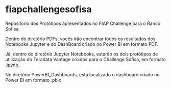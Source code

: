 # fiapchallengesofisa
Repositorio dos Protótipos apresentados no FIAP Challenge para o Banco Sofisa.

Dentro do diretório PDFs, vocês irão encontrar todos os resultados dos Notebooks Jupyter e do DashBoard criado no Power BI em formato PDF.

Já, dentro do diretório Jupyter Notebooks, estarão os dois protótipos de utilização do Teradata Vantage criados para o Challenge Sofisa, em formato .ipynb.

No diretório PowerBI_Dashboards, está localizado o dashboard criado no Power BI em formato .pbix
